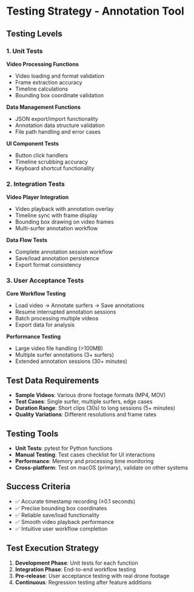 # Testing Strategy - Annotation Tool

## Testing Levels

### 1. Unit Tests
**Video Processing Functions**
- Video loading and format validation
- Frame extraction accuracy
- Timeline calculations
- Bounding box coordinate validation

**Data Management Functions**
- JSON export/import functionality
- Annotation data structure validation
- File path handling and error cases

**UI Component Tests**
- Button click handlers
- Timeline scrubbing accuracy
- Keyboard shortcut functionality

### 2. Integration Tests
**Video Player Integration**
- Video playback with annotation overlay
- Timeline sync with frame display
- Bounding box drawing on video frames
- Multi-surfer annotation workflow

**Data Flow Tests**
- Complete annotation session workflow
- Save/load annotation persistence
- Export format consistency

### 3. User Acceptance Tests
**Core Workflow Testing**
- Load video → Annotate surfers → Save annotations
- Resume interrupted annotation sessions
- Batch processing multiple videos
- Export data for analysis

**Performance Testing**
- Large video file handling (>100MB)
- Multiple surfer annotations (3+ surfers)
- Extended annotation sessions (30+ minutes)

## Test Data Requirements
- **Sample Videos**: Various drone footage formats (MP4, MOV)
- **Test Cases**: Single surfer, multiple surfers, edge cases
- **Duration Range**: Short clips (30s) to long sessions (5+ minutes)
- **Quality Variations**: Different resolutions and frame rates

## Testing Tools
- **Unit Tests**: pytest for Python functions
- **Manual Testing**: Test cases checklist for UI interactions
- **Performance**: Memory and processing time monitoring
- **Cross-platform**: Test on macOS (primary), validate on other systems

## Success Criteria
- ✅ Accurate timestamp recording (±0.1 seconds)
- ✅ Precise bounding box coordinates
- ✅ Reliable save/load functionality
- ✅ Smooth video playback performance
- ✅ Intuitive user workflow completion

## Test Execution Strategy
1. **Development Phase**: Unit tests for each function
2. **Integration Phase**: End-to-end workflow testing
3. **Pre-release**: User acceptance testing with real drone footage
4. **Continuous**: Regression testing after feature additions 